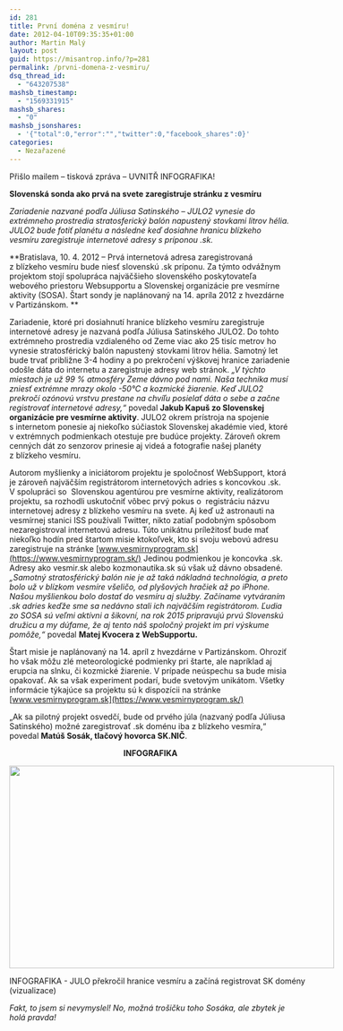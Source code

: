 ```yaml
---
id: 281
title: První doména z vesmíru!
date: 2012-04-10T09:35:35+01:00
author: Martin Malý
layout: post
guid: https://misantrop.info/?p=281
permalink: /prvni-domena-z-vesmiru/
dsq_thread_id:
  - "643207538"
mashsb_timestamp:
  - "1569331915"
mashsb_shares:
  - "0"
mashsb_jsonshares:
  - '{"total":0,"error":"","twitter":0,"facebook_shares":0}'
categories:
  - Nezařazené
---
```

Přišlo mailem &#8211; tisková zpráva &#8211; UVNITŘ INFOGRAFIKA!

<!--more-->

**Slovenská sonda ako prvá na svete zaregistruje stránku z vesmíru** 

_Zariadenie nazvané podľa Júliusa Satinského &#8211; JULO2 vynesie do extrémneho prostredia stratosferický balón napustený stovkami litrov hélia. JULO2 bude fotiť planétu a následne keď dosiahne hranicu blízkeho vesmíru zaregistruje internetové adresy s príponou .sk._

**Bratislava, 10. 4. 2012 – Prvá internetová adresa zaregistrovaná z blízkeho vesmíru bude niesť slovenskú .sk príponu. Za týmto odvážnym projektom stojí spolupráca najväčšieho slovenského poskytovateľa webového priestoru Websupportu a Slovenskej organizácie pre vesmírne aktivity (SOSA). Štart sondy je naplánovaný na 14. apríla 2012 z hvezdárne v Partizánskom. ** 

Zariadenie, ktoré pri dosiahnutí hranice blízkeho vesmíru zaregistruje internetové adresy je nazvaná podľa Júliusa Satinského JULO2. Do tohto extrémneho prostredia vzdialeného od Zeme viac ako 25 tisíc metrov ho vynesie stratosférický balón napustený stovkami litrov hélia. Samotný let bude trvať približne 3-4 hodiny a po prekročení výškovej hranice zariadenie odošle dáta do internetu a zaregistruje adresy web stránok. _&#8222;V týchto miestach je už 99 % atmosféry Zeme dávno pod nami. Naša technika musí zniesť extrémne mrazy okolo -50°C a kozmické žiarenie. Keď JULO2 prekročí ozónovú vrstvu prestane na chvíľu posielať dáta o sebe a začne registrovať internetové adresy,&#8220;_ povedal **Jakub Kapuš zo Slovenskej organizácie pre vesmírne aktivity**. JULO2 okrem prístroja na spojenie s internetom ponesie aj niekoľko súčiastok Slovenskej akadémie vied, ktoré v extrémnych podmienkach otestuje pre budúce projekty. Zároveň okrem cenných dát zo senzorov prinesie aj videá a fotografie našej planéty z blízkeho vesmíru.

Autorom myšlienky a iniciátorom projektu je spoločnosť WebSupport, ktorá je zároveň najväčším registrátorom internetových adries s koncovkou .sk. V spolupráci so  Slovenskou agentúrou pre vesmírne aktivity, realizátorom projektu, sa rozhodli uskutočniť vôbec prvý pokus o  registráciu názvu internetovej adresy z blízkeho vesmíru na svete. Aj keď už astronauti na vesmírnej stanici ISS používali Twitter, nikto zatiaľ podobným spôsobom nezaregistroval internetovú adresu. Túto unikátnu príležitosť bude mať niekoľko hodín pred štartom misie ktokoľvek, kto si svoju webovú adresu zaregistruje na stránke [www.vesmirnyprogram.sk](https://www.vesmirnyprogram.sk/) Jedinou podmienkou je koncovka .sk. Adresy ako vesmir.sk alebo kozmonautika.sk sú však už dávno obsadené. _&#8222;Samotný stratosférický balón nie je až taká nákladná technológia, a preto bolo už v blízkom vesmíre všeličo, od plyšových hračiek až po iPhone. Našou myšlienkou bolo dostať do vesmíru aj služby. Začíname vytváraním .sk adries keďže sme sa nedávno stali ich najväčším registrátorom. Ľudia zo SOSA sú veľmi aktívni a šikovní, na rok 2015 pripravujú prvú Slovenskú družicu a my dúfame, že aj tento náš spoločný projekt im pri výskume pomôže,&#8220;_ povedal **Matej Kvocera z WebSupportu.**

Štart misie je naplánovaný na 14. apríl z hvezdárne v Partizánskom. Ohroziť ho však môžu zlé meteorologické podmienky pri štarte, ale napríklad aj erupcia na slnku, či kozmické žiarenie. V prípade neúspechu sa bude misia opakovať. Ak sa však experiment podarí, bude svetovým unikátom. Všetky informácie týkajúce sa projektu sú k dispozícii na stránke [www.vesmirnyprogram.sk](https://www.vesmirnyprogram.sk/)

&#8222;Ak sa pilotný projekt osvedčí, bude od prvého júla (nazvaný podľa Júliusa Satinského) možné zaregistrovať .sk doménu iba z blízkeho vesmíra,&#8220; povedal **Matúš Sosák, tlačový hovorca SK.NIČ**.

<p style="text-align: center;">
  <strong>INFOGRAFIKA</strong>
</p>

<div id="attachment_282" style="width: 590px" class="wp-caption aligncenter">
  <a href="https://misantrop.info/prvni-domena-z-vesmiru/julo/" rel="attachment wp-att-282"><img aria-describedby="caption-attachment-282" class="size-full wp-image-282 " title="INFOGRAFIKA" src="https://misantrop.info/wp-content/uploads/2012/04/julo.jpg" alt="" width="580" height="362" srcset="https://misantrop.info/wp-content/uploads/2012/04/julo.jpg 580w, https://misantrop.info/wp-content/uploads/2012/04/julo-200x124.jpg 200w, https://misantrop.info/wp-content/uploads/2012/04/julo-500x312.jpg 500w" sizes="(max-width: 580px) 100vw, 580px" /></a>
  
  <p id="caption-attachment-282" class="wp-caption-text">
    INFOGRAFIKA - JULO překročil hranice vesmíru a začíná registrovat SK domény (vizualizace)
  </p>
</div>

_Fakt, to jsem si nevymyslel! No, možná trošičku toho Sosáka, ale zbytek je holá pravda!_